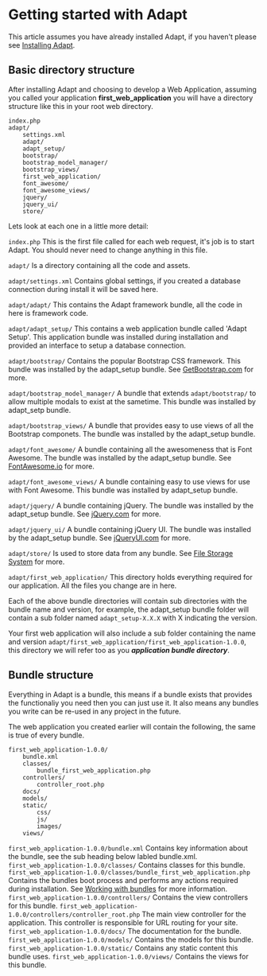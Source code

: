 # Getting started with Adapt

This article assumes you have already installed Adapt, if you haven't please see [Installing Adapt](/docs/articles/installing_adapt.md).

## Basic directory structure
After installing Adapt and choosing to develop a Web Application, assuming you called your application **first_web_application** you will have
a directory structure like this in your root web directory.

```
index.php
adapt/
    settings.xml
    adapt/
    adapt_setup/
    bootstrap/
    bootstrap_model_manager/
    bootstrap_views/
    first_web_application/
    font_awesome/
    font_awesome_views/
    jquery/
    jquery_ui/
    store/
```

Lets look at each one in a little more detail:

```index.php``` This is the first file called for each web request, it's job is to start Adapt.  You should never need to change anything in this file.

```adapt/``` Is a directory containing all the code and assets.

```adapt/settings.xml``` Contains global settings, if you created a database connection during install it will be saved here.

```adapt/adapt/``` This contains the Adapt framework bundle, all the code in here is framework code.

```adapt/adapt_setup/``` This contains a web application bundle called 'Adapt Setup'.  This application bundle was installed during installation and provided an interface to setup a database connection.

```adapt/bootstrap/``` Contains the popular Bootstrap CSS framework.  This bundle was installed by the adapt_setup bundle.  See [GetBootstrap.com](http://getbootstrap.com) for more.

```adapt/bootstrap_model_manager/``` A bundle that extends ```adapt/bootstrap/``` to allow multiple modals to exist at the sametime.  This bundle was installed by adapt_setp bundle.

```adapt/bootstrap_views/``` A bundle that provides easy to use views of all the Bootstrap componets.  The bundle was installed by the adapt_setup bundle.

```adapt/font_awesome/``` A bundle containing all the awesomeness that is Font Awesome. The bundle was installed by the adapt_setup bundle. See [FontAwesome.io](http://fontawesome.io) for more.

```adapt/font_awesome_views/``` A bundle containing easy to use views for use with Font Awesome.  This bundle was installed by adapt_setup bundle.

```adapt/jquery/``` A bundle containing jQuery. The bundle was installed by the adapt_setup bundle. See [jQuery.com](http://jquery.com) for more.

```adapt/jquery_ui/``` A bundle containing jQuery UI. The bundle was installed by the adapt_setup bundle. See [jQueryUI.com](http://jqueryui.com) for more.

```adapt/store/``` Is used to store data from any bundle.  See [File Storage System](/docs/articles/file_storage_system.md) for more.

```adapt/first_web_application/``` This directory holds everything required for our application. All the files you change are in here.

Each of the above bundle directories will contain sub directories with the bundle name and version, for example, the adapt_setup bundle folder will contain a sub folder named ```adapt_setup-X.X.X``` with X indicating the version.

Your first web application will also include a sub folder containing the name and version ```adapt/first_web_application/first_web_application-1.0.0```, this directory we will refer too as you ***application bundle directory***.


## Bundle structure

Everything in Adapt is a bundle, this means if a bundle exists that provides the functionaliy you need then you can just use it.  It also means any bundles you write can be re-used in any project in the future.

The web application you created earlier will contain the following, the same is true of every bundle.

```
first_web_application-1.0.0/
    bundle.xml
    classes/
        bundle_first_web_application.php
    controllers/
        controller_root.php
    docs/
    models/
    static/
        css/
        js/
        images/
    views/
```

```first_web_application-1.0.0/bundle.xml``` Contains key information about the bundle, see the sub heading below labled bundle.xml. 
```first_web_application-1.0.0/classes/``` Contains classes for this bundle. 
```first_web_application-1.0.0/classes/bundle_first_web_application.php``` Contains the bundles boot process and performs any actions required during installation.  See [Working with bundles](/docs/articles/working_with_bundles.md) for more information.
```first_web_application-1.0.0/controllers/``` Contains the view controllers for this bundle.
```first_web_application-1.0.0/controllers/controller_root.php``` The main view controller for the application.  This controller is responsible for URL routing for your site.
```first_web_application-1.0.0/docs/``` The documentation for the bundle.
```first_web_application-1.0.0/models/``` Contains the models for this bundle.
```first_web_application-1.0.0/static/``` Contains any static content this bundle uses.
```first_web_application-1.0.0/views/``` Contains the views for this bundle.


